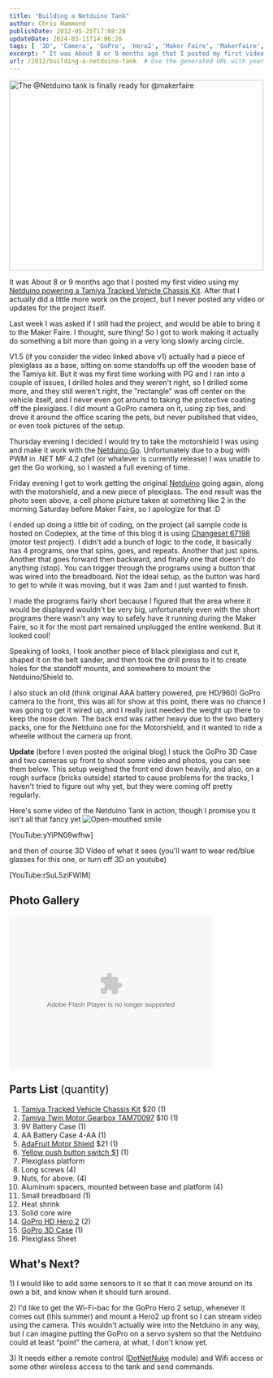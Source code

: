 ```yaml
---
title: "Building a Netduino Tank"
author: Chris Hammond
publishDate: 2012-05-25T17:08:28
updateDate: 2024-03-11T14:06:26
tags: [ '3D', 'Camera', 'GoPro', 'Hero2', 'Maker Faire', 'MakerFaire', 'netduino', 'Robot', 'Tank', 'Video' ]
excerpt: " It was About 8 or 9 months ago that I posted my first video using my Netduino powering a Tamiya Tracked Vehicle Chassis Kit. After that I actually did a little more work on the project, but I never posted any video or updates for the project itself. Last week I was asked if I still had the project, and would be able to bring it to the Maker Faire. I thought, sure thing! So I got to work making it actually do something a bit more than going in a very long slowly arcing circle.  V1.5 (if you consider the video linked above v1) actually had a piece of plexiglass as a base, sitting on some standoffs up off the wooden base of the Tamiya kit. But it was my first time working with PG and I ran into a couple of issues, I drilled holes and they weren't right, so I drilled some more, and they still weren't right, the \"rectangle&rdquo; was off center on the vehicle itself, and I never even got around to taking the protective coating off the plexiglass. I did mount a GoPro camera on it, using zip ties, and drove it around the office scaring the pets, but never published that video, or even took pictures of the setup. Thursday evening I decided I would try to take the motorshield I was using and make it work with the Netduino Go. Unfortunately due to a bug with PWM in .NET MF 4.2 qfe1 (or whatever is currently release) I was unable to get the Go working, so I wasted a full evening of time. Friday evening I got to work getting the original Netduino going again, along with the motorshield, and a new piece of plexiglass. The end result was the photo seen above, a cell phone picture taken at something like 2 in the morning Saturday before Maker Faire, so I apologize for that :D  I ended up doing a little bit of coding, on the project (all sample code is hosted on Codeplex, at the time of this blog it is using Changeset 67198 (motor test project). I didn't add a bunch of logic to the code, it basically has 4 programs, one that spins, goes, and repeats. Another that just spins. Another that goes forward then backward, and finally one that doesn't do anything (stop). You can trigger through the programs using a button that was wired into the breadboard. Not the ideal setup, as the button was hard to get to while it was moving, but it was 2am and I just wanted to finish. I made the programs fairly short because I figured that the area where it would be displayed wouldn't be very big, unfortunately even with the short programs there wasn't any way to safely have it running during the Maker Faire, so it for the most part remained unplugged the entire weekend. But it looked cool! Speaking of looks, I took another piece of black plexiglass and cut it, shaped it on the belt sander, and then took the drill press to it to create holes for the standoff mounts, and somewhere to mount the Netduino/Shield to. I also stuck an old (think original AAA battery powered, pre HD/960) GoPro camera to the front, this was all for show at this point, there was no chance I was going to get it wired up, and I really just needed the weight up there to keep the nose down. The back end was rather heavy due to the two battery packs, one for the Netduino one for the Motorshield, and it wanted to ride a wheelie without the camera up front. Update (before I even posted the original blog) I stuck the GoPro 3D Case and two cameras up front to shoot some video and photos, you can see them below. This setup weighed the front end down heavily, and also, on a rough surface (bricks outside) started to cause problems for the tracks, I haven't tried to figure out why yet, but they were coming off pretty regularly. Here's some video of the Netduino Tank in action, though I promise you it isn't all that fancy yet  [YouTube:yYiPN09wfhw] and then of course 3D Video of what it sees (you'll want to wear red/blue glasses for this one, or turn off 3D on youtube) [YouTube:rSuL5ziFWIM] Photo Gallery      Parts List (quantity)      Tamiya Tracked Vehicle Chassis Kit $20 (1)           Tamiya Twin Motor Gearbox TAM70097 $10 (1)               9V Battery Case (1)               AA Battery Case 4-AA (1)               AdaFruit Motor Shield $21 (1)               Yellow push button switch $1 (1)               Plexiglass platform               Long screws (4)               Nuts, for above. (4)               Aluminum spacers, mounted between base and platform (4)               Small breadboard (1)               Heat shrink               Solid core wire               GoPro HD Hero 2 (2)               GoPro 3D Case (1)               Plexiglass Sheet        What's Next? 1) I would like to add some sensors to it so that it can move around on its own a bit, and know when it should turn around. 2) I'd like to get the Wi-Fi-bac for the GoPro Hero 2 setup, whenever it comes out (this summer) and mount a Hero2 up front so I can stream video using the camera. This wouldn't actually wire into the Netduino in any way, but I can imagine putting the GoPro on a servo system so that the Netduino could at least &ldquo;point&rdquo; the camera, at what, I don't know yet. 3) It needs either a remote control (DotNetNuke module) and Wifi access or some other wireless access to the tank and send commands."
url: /2012/building-a-netduino-tank  # Use the generated URL with year
---
```

<a title="The @Netduino tank is finally ready for @makerfaire by chrishammond, on Flickr" href="https://www.flickr.com/photos/chammond/7225828720/"><img alt="The @Netduino tank is finally ready for @makerfaire" src="https://farm8.staticflickr.com/7086/7225828720_d357383976.jpg" width="500" height="375" /></a> <p>It was About 8 or 9 months ago that I posted my first video using my <a href="https://www.youtube.com/watch?v=WBlel4OuZds" target="_blank">Netduino powering a Tamiya Tracked Vehicle Chassis Kit</a>. After that I actually did a little more work on the project, but I never posted any video or updates for the project itself.</p> <p>Last week I was asked if I still had the project, and would be able to bring it to the Maker Faire. I thought, sure thing! So I got to work making it actually do something a bit more than going in a very long slowly arcing circle. </p> <p>V1.5 (if you consider the video linked above v1) actually had a piece of plexiglass as a base, sitting on some standoffs up off the wooden base of the Tamiya kit. But it was my first time working with PG and I ran into a couple of issues, I drilled holes and they weren't right, so I drilled some more, and they still weren't right, the "rectangle&rdquo; was off center on the vehicle itself, and I never even got around to taking the protective coating off the plexiglass. I did mount a GoPro camera on it, using zip ties, and drove it around the office scaring the pets, but never published that video, or even took pictures of the setup.</p> <p>Thursday evening I decided I would try to take the motorshield I was using and make it work with the <a href="https://www.amazon.com/gp/product/B007PA20PG/ref=as_li_ss_tl?ie=UTF8&amp;tag=chrishammondc-20&amp;linkCode=as2&amp;camp=1789&amp;creative=390957&amp;creativeASIN=B007PA20PG" target="_blank">Netduino Go</a>. Unfortunately due to a bug with PWM in .NET MF 4.2 qfe1 (or whatever is currently release) I was unable to get the Go working, so I wasted a full evening of time.</p> <p>Friday evening I got to work getting the original <a href="https://www.amazon.com/gp/product/B004FRZ4E6/ref=as_li_ss_tl?ie=UTF8&amp;tag=chrishammondc-20&amp;linkCode=as2&amp;camp=1789&amp;creative=390957&amp;creativeASIN=B004FRZ4E6" target="_blank">Netduino</a> going again, along with the motorshield, and a new piece of plexiglass. The end result was the photo seen above, a cell phone picture taken at something like 2 in the morning Saturday before Maker Faire, so I apologize for that :D </p> <p>I ended up doing a little bit of coding, on the project (all sample code is hosted on Codeplex, at the time of this blog it is using <a href="https://christocnetduino.codeplex.com/SourceControl/changeset/view/67198" target="_blank">Changeset 67198</a> (motor test project). I didn't add a bunch of logic to the code, it basically has 4 programs, one that spins, goes, and repeats. Another that just spins. Another that goes forward then backward, and finally one that doesn't do anything (stop). You can trigger through the programs using a button that was wired into the breadboard. Not the ideal setup, as the button was hard to get to while it was moving, but it was 2am and I just wanted to finish.</p> <p>I made the programs fairly short because I figured that the area where it would be displayed wouldn't be very big, unfortunately even with the short programs there wasn't any way to safely have it running during the Maker Faire, so it for the most part remained unplugged the entire weekend. But it looked cool!</p> <p>Speaking of looks, I took another piece of black plexiglass and cut it, shaped it on the belt sander, and then took the drill press to it to create holes for the standoff mounts, and somewhere to mount the Netduino/Shield to.</p> <p>I also stuck an old (think original AAA battery powered, pre HD/960) GoPro camera to the front, this was all for show at this point, there was no chance I was going to get it wired up, and I really just needed the weight up there to keep the nose down. The back end was rather heavy due to the two battery packs, one for the Netduino one for the Motorshield, and it wanted to ride a wheelie without the camera up front.</p> <p><strong>Update </strong>(before I even posted the original blog) I stuck the GoPro 3D Case and two cameras up front to shoot some video and photos, you can see them below. This setup weighed the front end down heavily, and also, on a rough surface (bricks outside) started to cause problems for the tracks, I haven't tried to figure out why yet, but they were coming off pretty regularly.</p> <p>Here's some video of the Netduino Tank in action, though I promise you it isn't all that fancy yet <img style="border-style: none;" class="wlEmoticon wlEmoticon-openmouthedsmile" alt="Open-mouthed smile" src="https://www.chrishammond.com/portals/0/publishthumbnails/windows-live-writer/6b8f5728a27f_13469/wlemoticon-openmouthedsmile_2.png" /></p> <p>[YouTube:yYiPN09wfhw]</p> <p>and then of course 3D Video of what it sees (you'll want to wear red/blue glasses for this one, or turn off 3D on youtube)</p> <p>[YouTube:rSuL5ziFWIM]</p> <h2>Photo Gallery</h2> <p><object width="400" height="300"> <param name="flashvars" value="offsite=true⟨=en-us&amp;page_show_url=%2Fphotos%2Fchammond%2Fsets%2F72157629895787330%2Fshow%2F&amp;page_show_back_url=%2Fphotos%2Fchammond%2Fsets%2F72157629895787330%2F&amp;set_id=72157629895787330&amp;jump_to="> <param name="wmode" value="opaque"> <param name="movie" value="https://www.flickr.com/apps/slideshow/show.swf?v=109615"> <param name="allowFullScreen" value="true"><embed type="application/x-shockwave-flash" src="https://www.flickr.com/apps/slideshow/show.swf?v=109615" allowfullscreen="true" flashvars="offsite=true&amp;lang=en-us&amp;page_show_url=%2Fphotos%2Fchammond%2Fsets%2F72157629895787330%2Fshow%2F&amp;page_show_back_url=%2Fphotos%2Fchammond%2Fsets%2F72157629895787330%2F&amp;set_id=72157629895787330&amp;jump_to=" wmode="opaque" width="400" height="300"></object></p> <h2>Parts List <span style="font-weight: normal;">(quantity)</span></h2> <ol>     <li><a href="https://www.amazon.com/gp/product/B00061HHTK/ref=as_li_ss_tl?ie=UTF8&amp;tag=chrishammondc-20&amp;linkCode=as2&amp;camp=1789&amp;creative=390957&amp;creativeASIN=B00061HHTK" target="_blank">Tamiya Tracked Vehicle Chassis Kit</a> $20 (1) </li>     <li>     <div style="text-align: left;"><a href="https://www.amazon.com/gp/product/B00061HHQS/ref=as_li_ss_tl?ie=UTF8&amp;tag=chrishammondc-20&amp;linkCode=as2&amp;camp=1789&amp;creative=390957&amp;creativeASIN=B00061HHQS" target="_blank">Tamiya Twin Motor Gearbox TAM70097</a> $10 (1)</div>     </li>     <li>     <div style="text-align: left;">9V Battery Case (1)</div>     </li>     <li>     <div style="text-align: left;">AA Battery Case 4-AA (1)</div>     </li>     <li>     <div style="text-align: left;"><a href="https://www.amazon.com/gp/product/B006851JZQ/ref=as_li_ss_tl?ie=UTF8&amp;tag=chrishammondc-20&amp;linkCode=as2&amp;camp=1789&amp;creative=390957&amp;creativeASIN=B006851JZQ" target="_blank">AdaFruit Motor Shield</a> $21 (1)</div>     </li>     <li>     <div style="text-align: left;"><a href="https://www.jameco.com/webapp/wcs/stores/servlet/Product_10001_10001_315521_-1" target="_blank">Yellow push button switch $1</a> (1)</div>     </li>     <li>     <div style="text-align: left;">Plexiglass platform</div>     </li>     <li>     <div style="text-align: left;">Long screws (4)</div>     </li>     <li>     <div style="text-align: left;">Nuts, for above. (4)</div>     </li>     <li>     <div style="text-align: left;">Aluminum spacers, mounted between base and platform (4)</div>     </li>     <li>     <div style="text-align: left;">Small breadboard (1)</div>     </li>     <li>     <div style="text-align: left;">Heat shrink</div>     </li>     <li>     <div style="text-align: left;">Solid core wire</div>     </li>     <li>     <div style="text-align: left;"><a href="https://www.amazon.com/gp/product/B005WY3TMA/ref=as_li_ss_tl?ie=UTF8&amp;tag=chrishammondc-20&amp;linkCode=as2&amp;camp=1789&amp;creative=390957&amp;creativeASIN=B005WY3TMA" target="_blank">GoPro HD Hero 2</a> (2)</div>     </li>     <li>     <div style="text-align: left;"><a href="https://www.amazon.com/gp/product/B004M18816/ref=as_li_ss_tl?ie=UTF8&amp;tag=chrishammondc-20&amp;linkCode=as2&amp;camp=1789&amp;creative=390957&amp;creativeASIN=B004M18816" target="_blank">GoPro 3D Case</a> (1)</div>     </li>     <li>     <div style="text-align: left;">Plexiglass Sheet</div>     </li> </ol> <h2>What's Next?</h2> <p>1) I would like to add some sensors to it so that it can move around on its own a bit, and know when it should turn around.</p> <p>2) I'd like to get the Wi-Fi-bac for the GoPro Hero 2 setup, whenever it comes out (this summer) and mount a Hero2 up front so I can stream video using the camera. This wouldn't actually wire into the Netduino in any way, but I can imagine putting the GoPro on a servo system so that the Netduino could at least &ldquo;point&rdquo; the camera, at what, I don't know yet.</p> <p>3) It needs either a remote control (<a href="https://www.dotnetnuke.com" target="_blank">DotNetNuke</a> module) and Wifi access or some other wireless access to the tank and send commands.</p>
